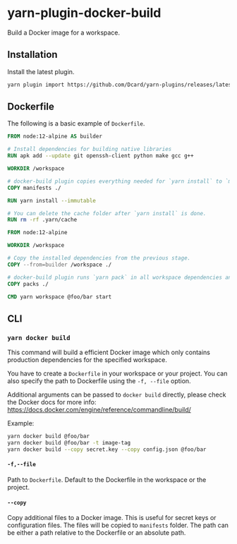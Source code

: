 # yarn-plugin-docker-build

Build a Docker image for a workspace.

## Installation

Install the latest plugin.

```sh
yarn plugin import https://github.com/Dcard/yarn-plugins/releases/latest/download/plugin-docker-build.js
```

## Dockerfile

The following is a basic example of `Dockerfile`.

```dockerfile
FROM node:12-alpine AS builder

# Install dependencies for building native libraries
RUN apk add --update git openssh-client python make gcc g++

WORKDIR /workspace

# docker-build plugin copies everything needed for `yarn install` to `manifests` folder.
COPY manifests ./

RUN yarn install --immutable

# You can delete the cache folder after `yarn install` is done.
RUN rm -rf .yarn/cache

FROM node:12-alpine

WORKDIR /workspace

# Copy the installed dependencies from the previous stage.
COPY --from=builder /workspace ./

# docker-build plugin runs `yarn pack` in all workspace dependencies and copies them to `packs` folder.
COPY packs ./

CMD yarn workspace @foo/bar start
```

## CLI

### `yarn docker build`

This command will build a efficient Docker image which only contains production dependencies for the specified workspace.

You have to create a `Dockerfile` in your workspace or your project. You can also specify the path to Dockerfile using the `-f, --file` option.

Additional arguments can be passed to `docker build` directly, please check the Docker docs for more info: https://docs.docker.com/engine/reference/commandline/build/

Example:

```sh
yarn docker build @foo/bar
yarn docker build @foo/bar -t image-tag
yarn docker build --copy secret.key --copy config.json @foo/bar
```

#### `-f,--file`

Path to `Dockerfile`. Default to the Dockerfile in the workspace or the project.

#### `--copy`

Copy additional files to a Docker image. This is useful for secret keys or configuration files. The files will be copied to `manifests` folder. The path can be either a path relative to the Dockerfile or an absolute path.
